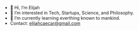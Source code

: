 - 👋 Hi, I’m Elijah
- 👀 I’m interested in Tech, Startups, Science, and Philosophy.
- 🌱 I’m currently learning everthing known to mankind.
- Contact: elijahcaecar@gmail.com

